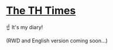 # [The TH Times](https://thhuang.dev/thtimes)

☝️ It's my diary!

(RWD and English version coming soon...)
